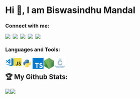 
# Hi 👋, I am Biswasindhu Mandal<br/>

### Connect with me:<br/>

<a  href="https://bitbucket.org/artbindu/">
<img  align="left"  width="24px"  src="https://cdn.jsdelivr.net/npm/simple-icons@3.13.0/icons/bitbucket.svg"/>
</a>
<a  href="https://www.linkedin.com/in/biswasindhu-mandal-19930310/">
<img  align="left"  width="24px"  src="https://cdn.jsdelivr.net/npm/simple-icons@v3/icons/linkedin.svg"/>
</a>
<a  href="https://www.hackerrank.com/artbindu">
<img  align="left"  width="24px"  src="https://cdn.jsdelivr.net/npm/simple-icons@3.13.0/icons/hackerrank.svg"/>
</a>
<a  href="https://www.hackerearth.com/@artbindu">
<img  align="left"  width="24px"  src="https://cdn.jsdelivr.net/npm/simple-icons@3.13.0/icons/hackerearth.svg"/>
</a>
<a  href="https://www.quora.com/profile/Art-Bindu-1">
<img  align="left"  width="24px"  src="https://cdn.jsdelivr.net/npm/simple-icons@3.13.0/icons/quora.svg"/>
</a>
<br/>

### Languages and Tools:<br/>
<a href="https://code.visualstudio.com/docs">
<img  align="left"  alt="Visual Studio Code"  width="26px"  src="https://raw.githubusercontent.com/github/explore/80688e429a7d4ef2fca1e82350fe8e3517d3494d/topics/visual-studio-code/visual-studio-code.png"  /></a>

<a href="https://developer.mozilla.org/en-US/docs/Web/JavaScript">
<img  align="left"  alt="JavaScript"  width="26px"  src="https://raw.githubusercontent.com/github/explore/80688e429a7d4ef2fca1e82350fe8e3517d3494d/topics/javascript/javascript.png" /></a>

<a href="https://www.python.org/doc/">
<img  align="left"  alt="Python"  width="35px"  
     src="https://raw.githubusercontent.com/github/explore/80688e429a7d4ef2fca1e82350fe8e3517d3494d/topics/python/python.png" /></a>
     
<a href="https://www.typescriptlang.org/">
     <img align="left" alt="Typescript" width="35px" 
          src="https://raw.githubusercontent.com/github/explore/80688e429a7d4ef2fca1e82350fe8e3517d3494d/topics/typescript/typescript.png"/></a>
          
<a href="https://nodejs.org/en/docs/">
     <img align="left" alt="NodeJs" width="35px" 
          src="https://raw.githubusercontent.com/github/explore/80688e429a7d4ef2fca1e82350fe8e3517d3494d/topics/nodejs/nodejs.png"/></a>
          
<a href="https://www.learn-c.org/">
     <img align="left" alt="C" width="35px" 
          src="https://raw.githubusercontent.com/github/explore/80688e429a7d4ef2fca1e82350fe8e3517d3494d/topics/c/c.png"></a>
<br/>

## :trophy: My Github Stats:
<div>
<a href="https://readme-stats-cfgj2cxdy.vercel.app/api?username=artbindu&count_private=true&show_icons=true&theme=tokyonight">
  <img  align="left" src="https://readme-stats-cfgj2cxdy.vercel.app/api?username=artbindu&count_private=true&show_icons=true&theme=tokyonight" />
</a>
<a href="https://readme-stats-cfgj2cxdy.vercel.app/api/top-langs/?username=artbindu&hide=php&theme=tokyonight">
  <img align="left" src="https://readme-stats-cfgj2cxdy.vercel.app/api/top-langs/?username=artbindu&hide=php&theme=tokyonight" />
</a>
</div>

<!--
**artbindu/artbindu** is a ✨ _special_ ✨ repository because its `README.md` (this file) appears on your GitHub profile.

Here are some ideas to get you started:

- 🔭 I’m currently working on ...
- 🌱 I’m currently learning ...
- 👯 I’m looking to collaborate on ...
- 🤔 I’m looking for help with ...
- 💬 Ask me about ...
- 📫 How to reach me: ...
- 😄 Pronouns: ...
- ⚡ Fun fact: ...
-->
